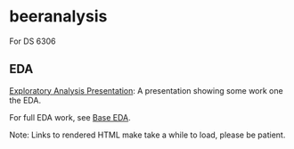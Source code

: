 # beeranalysis
For DS 6306

## EDA

[Exploratory Analysis Presentation](http://htmlpreview.github.io/?https://github.com/KThompson0308/beeranalysis/blob/master/eda_presentation.html): A presentation showing some work one the EDA.

For full EDA work, see [Base EDA](http://htmlpreview.github.io/?https://github.com/KThompson0308/beeranalysis/blob/master/analysis/eda.html).

Note: Links to rendered HTML make take a while to load, please be patient.

